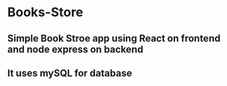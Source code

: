 # Books-Store

## Simple Book Stroe app using React on frontend and node express on backend

## It uses mySQL for database
